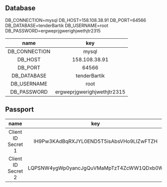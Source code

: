 ## Database

DB_CONNECTION=mysql
DB_HOST=158.108.38.91
DB_PORT=64566
DB_DATABASE=tenderBartik
DB_USERNAME=root
DB_PASSWORD=ergweprjgwerighjwethjtr2315

| name | key |
|:-:|:-:|
| DB_CONNECTION | mysql | 
| DB_HOST | 158.108.38.91 |
| DB_PORT | 64566 |
| DB_DATABASE | tenderBartik |
| DB_USERNAME | root |
| DB_PASSWORD | ergweprjgwerighjwethjtr2315 |
## Passport

| name | key |
|:-:|:-:|
| Client ID Secret 1 | lH9Pw3KAdBqRXJYL0END5T5isAbsVHo9LIZwFTZH |
| Client ID Secret 2 | LQPSNW4ygWp0yancJgQuVMaMpTzT4ZcWW1QDxb0W |
